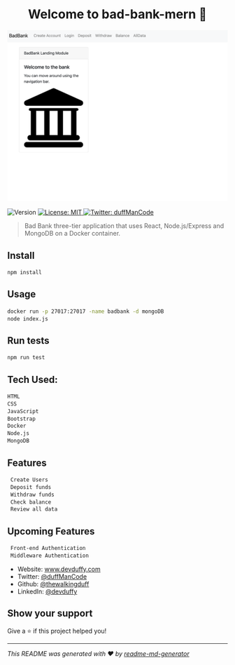 <h1 align="center">Welcome to bad-bank-mern 👋</h1>
  <a href="#" target="_blank">
    <img alt="app-screenshot" src="public/screenshot.png" />
  </a>
<p>
  <img alt="Version" src="https://img.shields.io/badge/version-1.0.0-blue.svg?cacheSeconds=2592000" />
  <a href="#" target="_blank">
    <img alt="License: MIT" src="https://img.shields.io/badge/License-MIT-yellow.svg" />
  </a>
  <a href="https://twitter.com/duffManCode" target="_blank">
    <img alt="Twitter: duffManCode" src="https://img.shields.io/twitter/follow/duffManCode.svg?style=social" />
  </a>
</p>

> Bad Bank three-tier application that uses React, Node.js/Express and MongoDB on a Docker container.

## Install

```sh
npm install
```

## Usage

```sh
docker run -p 27017:27017 -name badbank -d mongoDB
node index.js
```

## Run tests

```sh
npm run test
```

## Tech Used:

```sh
HTML
CSS
JavaScript
Bootstrap
Docker
Node.js
MongoDB
```

## Features

```sh
 Create Users
 Deposit funds
 Withdraw funds
 Check balance
 Review all data
```

## Upcoming Features

```sh
 Front-end Authentication
 Middleware Authentication
```

- Website: www.devduffy.com
- Twitter: [@duffManCode](https://twitter.com/duffManCode)
- Github: [@thewalkingduff](https://github.com/thewalkingduff)
- LinkedIn: [@devduffy](https://linkedin.com/in/devduffy)

## Show your support

Give a ⭐️ if this project helped you!

---

_This README was generated with ❤️ by [readme-md-generator](https://github.com/kefranabg/readme-md-generator)_
